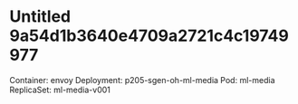 # Untitled 9a54d1b3640e4709a2721c4c19749977

Container: envoy Deployment: p205-sgen-oh-ml-media Pod: ml-media ReplicaSet: ml-media-v001

